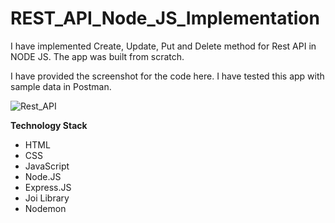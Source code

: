 # REST_API_Node_JS_Implementation

I have implemented Create, Update, Put and Delete method for Rest API in NODE JS. The app was built from scratch.

I have provided the screenshot for the code here. I have tested this app with sample data in Postman.

![Rest_API](https://user-images.githubusercontent.com/16424882/93634565-70cbf400-f9b6-11ea-9cb9-01f848669db4.JPG)


**Technology Stack**
- HTML
- CSS
- JavaScript
- Node.JS
- Express.JS
- Joi Library
- Nodemon









